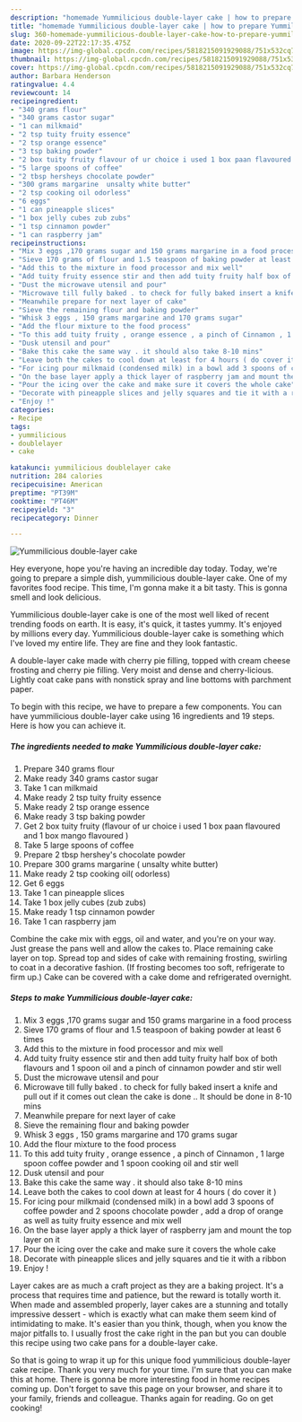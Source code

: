 ```yaml
---
description: "homemade Yummilicious double-layer cake | how to prepare Yummilicious double-layer cake"
title: "homemade Yummilicious double-layer cake | how to prepare Yummilicious double-layer cake"
slug: 360-homemade-yummilicious-double-layer-cake-how-to-prepare-yummilicious-double-layer-cake
date: 2020-09-22T22:17:35.475Z
image: https://img-global.cpcdn.com/recipes/5818215091929088/751x532cq70/yummilicious-double-layer-cake-recipe-main-photo.jpg
thumbnail: https://img-global.cpcdn.com/recipes/5818215091929088/751x532cq70/yummilicious-double-layer-cake-recipe-main-photo.jpg
cover: https://img-global.cpcdn.com/recipes/5818215091929088/751x532cq70/yummilicious-double-layer-cake-recipe-main-photo.jpg
author: Barbara Henderson
ratingvalue: 4.4
reviewcount: 14
recipeingredient:
- "340 grams flour"
- "340 grams castor sugar"
- "1 can milkmaid"
- "2 tsp tuity fruity essence"
- "2 tsp orange essence"
- "3 tsp baking powder"
- "2 box tuity fruity flavour of ur choice i used 1 box paan flavoured and 1 box mango flavoured "
- "5 large spoons of coffee"
- "2 tbsp hersheys chocolate powder"
- "300 grams margarine  unsalty white butter"
- "2 tsp cooking oil odorless"
- "6 eggs"
- "1 can pineapple slices"
- "1 box jelly cubes zub zubs"
- "1 tsp cinnamon powder"
- "1 can raspberry jam"
recipeinstructions:
- "Mix 3 eggs ,170 grams sugar and 150 grams margarine in a food process"
- "Sieve 170 grams of flour and 1.5 teaspoon of baking powder at least 6 times"
- "Add this to the mixture in food processor and mix well"
- "Add tuity fruity essence stir and then add tuity fruity half box of both flavours and 1 spoon oil and a pinch of cinnamon powder and stir well"
- "Dust the microwave utensil and pour"
- "Microwave till fully baked . to check for fully baked insert a knife and pull out if it comes out clean the cake is done .. It should be done in 8-10 mins"
- "Meanwhile prepare for next layer of cake"
- "Sieve the remaining flour and baking powder"
- "Whisk 3 eggs , 150 grams margarine and 170 grams sugar"
- "Add the flour mixture to the food process"
- "To this add tuity fruity , orange essence , a pinch of Cinnamon , 1 large spoon coffee powder and 1 spoon cooking oil and stir well"
- "Dusk utensil and pour"
- "Bake this cake the same way . it should also take 8-10 mins"
- "Leave both the cakes to cool down at least for 4 hours ( do cover it )"
- "For icing pour milkmaid (condensed milk) in a bowl add 3 spoons of coffee powder and 2 spoons chocolate powder , add a drop of orange as well as tuity fruity essence and mix well"
- "On the base layer apply a thick layer of raspberry jam and mount the top layer on it"
- "Pour the icing over the cake and make sure it covers the whole cake"
- "Decorate with pineapple slices and jelly squares and tie it with a ribbon"
- "Enjoy !"
categories:
- Recipe
tags:
- yummilicious
- doublelayer
- cake

katakunci: yummilicious doublelayer cake 
nutrition: 284 calories
recipecuisine: American
preptime: "PT39M"
cooktime: "PT46M"
recipeyield: "3"
recipecategory: Dinner

---
```



![Yummilicious double-layer cake](https://img-global.cpcdn.com/recipes/5818215091929088/751x532cq70/yummilicious-double-layer-cake-recipe-main-photo.jpg)

Hey everyone, hope you're having an incredible day today. Today, we're going to prepare a simple dish, yummilicious double-layer cake. One of my favorites food recipe. This time, I'm gonna make it a bit tasty. This is gonna smell and look delicious.

Yummilicious double-layer cake is one of the most well liked of recent trending foods on earth. It is easy, it's quick, it tastes yummy. It's enjoyed by millions every day. Yummilicious double-layer cake is something which I've loved my entire life. They are fine and they look fantastic.

A double-layer cake made with cherry pie filling, topped with cream cheese frosting and cherry pie filling. Very moist and dense and cherry-licious. Lightly coat cake pans with nonstick spray and line bottoms with parchment paper.


To begin with this recipe, we have to prepare a few components. You can have yummilicious double-layer cake using 16 ingredients and 19 steps. Here is how you can achieve it.

<!--inarticleads1-->

##### The ingredients needed to make Yummilicious double-layer cake:

1. Prepare 340 grams flour
1. Make ready 340 grams castor sugar
1. Take 1 can milkmaid
1. Make ready 2 tsp tuity fruity essence
1. Make ready 2 tsp orange essence
1. Make ready 3 tsp baking powder
1. Get 2 box tuity fruity (flavour of ur choice i used 1 box paan flavoured and 1 box mango flavoured )
1. Take 5 large spoons of coffee
1. Prepare 2 tbsp hershey&#39;s chocolate powder
1. Prepare 300 grams margarine ( unsalty white butter)
1. Make ready 2 tsp cooking oil( odorless)
1. Get 6 eggs
1. Take 1 can pineapple slices
1. Take 1 box jelly cubes (zub zubs)
1. Make ready 1 tsp cinnamon powder
1. Take 1 can raspberry jam


Combine the cake mix with eggs, oil and water, and you&#39;re on your way. Just grease the pans well and allow the cakes to. Place remaining cake layer on top. Spread top and sides of cake with remaining frosting, swirling to coat in a decorative fashion. (If frosting becomes too soft, refrigerate to firm up.) Cake can be covered with a cake dome and refrigerated overnight. 

<!--inarticleads2-->

##### Steps to make Yummilicious double-layer cake:

1. Mix 3 eggs ,170 grams sugar and 150 grams margarine in a food process
1. Sieve 170 grams of flour and 1.5 teaspoon of baking powder at least 6 times
1. Add this to the mixture in food processor and mix well
1. Add tuity fruity essence stir and then add tuity fruity half box of both flavours and 1 spoon oil and a pinch of cinnamon powder and stir well
1. Dust the microwave utensil and pour
1. Microwave till fully baked . to check for fully baked insert a knife and pull out if it comes out clean the cake is done .. It should be done in 8-10 mins
1. Meanwhile prepare for next layer of cake
1. Sieve the remaining flour and baking powder
1. Whisk 3 eggs , 150 grams margarine and 170 grams sugar
1. Add the flour mixture to the food process
1. To this add tuity fruity , orange essence , a pinch of Cinnamon , 1 large spoon coffee powder and 1 spoon cooking oil and stir well
1. Dusk utensil and pour
1. Bake this cake the same way . it should also take 8-10 mins
1. Leave both the cakes to cool down at least for 4 hours ( do cover it )
1. For icing pour milkmaid (condensed milk) in a bowl add 3 spoons of coffee powder and 2 spoons chocolate powder , add a drop of orange as well as tuity fruity essence and mix well
1. On the base layer apply a thick layer of raspberry jam and mount the top layer on it
1. Pour the icing over the cake and make sure it covers the whole cake
1. Decorate with pineapple slices and jelly squares and tie it with a ribbon
1. Enjoy !


Layer cakes are as much a craft project as they are a baking project. It&#39;s a process that requires time and patience, but the reward is totally worth it. When made and assembled properly, layer cakes are a stunning and totally impressive dessert - which is exactly what can make them seem kind of intimidating to make. It&#39;s easier than you think, though, when you know the major pitfalls to. I usually frost the cake right in the pan but you can double this recipe using two cake pans for a double-layer cake. 

So that is going to wrap it up for this unique food yummilicious double-layer cake recipe. Thank you very much for your time. I'm sure that you can make this at home. There is gonna be more interesting food in home recipes coming up. Don't forget to save this page on your browser, and share it to your family, friends and colleague. Thanks again for reading. Go on get cooking!

